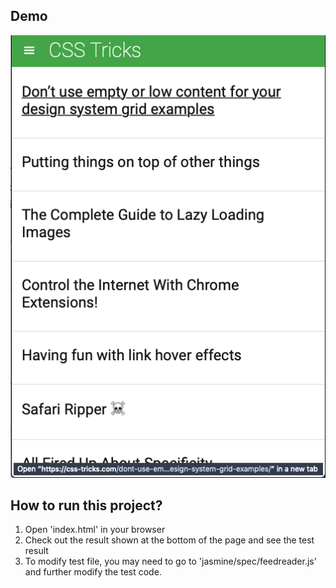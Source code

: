## Demo
![Screenshot](/screenshot.png)
 
## How to run this project?
1. Open 'index.html' in your browser
2. Check out the result shown at the bottom of the page and see the test result
3. To modify test file, you may need to go to 'jasmine/spec/feedreader.js' and further modify the test code.
